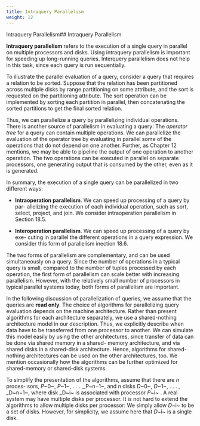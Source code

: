 ```yaml
---
title: Intraquery Parallelism
weight: 12
---
```


Intraquery Parallelism## Intraquery Parallelism

**Intraquery parallelism** refers to the execution of a single query in parallel on multiple processors and disks. Using intraquery parallelism is important for speeding up long-running queries. Interquery parallelism does not help in this task, since each query is run sequentially.

To illustrate the parallel evaluation of a query, consider a query that requires a relation to be sorted. Suppose that the relation has been partitioned across multiple disks by range partitioning on some attribute, and the sort is requested on the partitioning attribute. The sort operation can be implemented by sorting each partition in parallel, then concatenating the sorted partitions to get the final sorted relation.

Thus, we can parallelize a query by parallelizing individual operations. There is another source of parallelism in evaluating a query: The _operator tree_ for a query can contain multiple operations. We can parallelize the evaluation of the operator tree by evaluating in parallel some of the operations that do not depend on one another. Further, as Chapter 12 mentions, we may be able to pipeline the output of one operation to another operation. The two operations can be executed in parallel on separate processors, one generating output that is consumed by the other, even as it is generated.

In summary, the execution of a single query can be parallelized in two different ways:

- **Intraoperation parallelism**. We can speed up processing of a query by par- allelizing the execution of each individual operation, such as sort, select, project, and join. We consider intraoperation parallelism in Section 18.5.

- **Interoperation parallelism**. We can speed up processing of a query by exe- cuting in parallel the different operations in a query expression. We consider this form of parallelism inection 18.6.

The two forms of parallelism are complementary, and can be used simultaneously on a query. Since the number of operations in a typical query is small, compared to the number of tuples processed by each operation, the first form of parallelism can scale better with increasing parallelism. However, with the relatively small number of processors in typical parallel systems today, both forms of parallelism are important.

In the following discussion of parallelization of queries, we assume that the queries are **read only**. The choice of algorithms for parallelizing query evaluation depends on the machine architecture. Rather than present algorithms for each architecture separately, we use a shared-nothing architecture model in our description. Thus, we explicitly describe when data have to be transferred from one processor to another. We can simulate this model easily by using the other architectures, since transfer of data can be done via shared memory in a shared- memory architecture, and via shared disks in a shared-disk architecture. Hence, algorithms for shared-nothing architectures can be used on the other architectures, too. We mention occasionally how the algorithms can be further optimized for shared-memory or shared-disk systems.

To simplify the presentation of the algorithms, assume that there are _n_ proces- sors, _P_~0~, _P_~1~, . . . ,_P~n−1~, and _n_ disks _D_~0~, _D_~1~, . . . , _D~n−1~, where disk _D~i~ is associated with processor _P_~i~ . A real system may have multiple disks per processor. It is not hard to extend the algorithms to allow multiple disks per processor: We simply allow _D_~i~ to be a set of disks. However, for simplicity, we assume here that _D_~i~ is a single disk.

